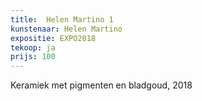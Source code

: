 ```yaml
---
title:  Helen Martino 1
kunstenaar: Helen Martino
expositie: EXPO2018
tekoop: ja
prijs: 100
---
```


Keramiek met pigmenten en bladgoud, 2018

